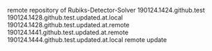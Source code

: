 remote repository of Rubiks-Detector-Solver
190124.1424.github.test
190124.1428.github.test.updated.at.local
190124.1428.github.test.updated.at.remote
190124.1441.github.test.updated.at.remote
190124.1444.github.test.updated.at.local
remote update
